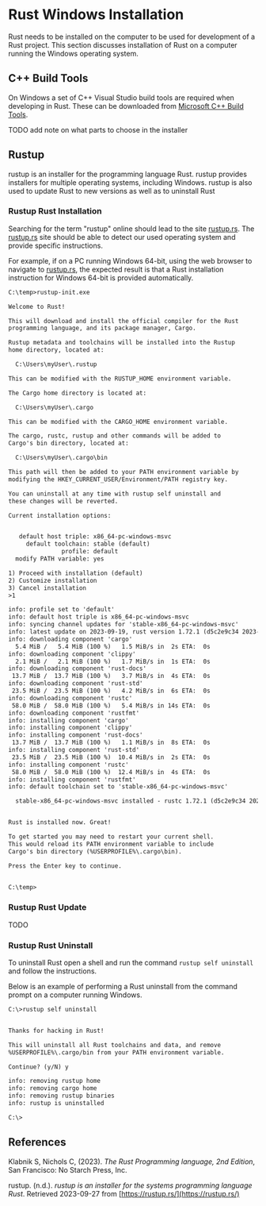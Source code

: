 # Rust Windows Installation

Rust needs to be installed on the computer to be used for development of a Rust project. This section discusses installation of Rust on a computer running the Windows operating system.

## C++ Build Tools

On Windows a set of C++ Visual Studio build tools are required when developing in Rust. These can be downloaded from [Microsoft C++ Build Tools](https://visualstudio.microsoft.com/visual-cpp-build-tools/).

TODO add note on what parts to choose in the installer

## Rustup

rustup is an installer for the programming language Rust. rustup provides installers for multiple operating systems, including Windows. rustup is also used to update Rust to new versions as well as to uninstall Rust

### Rustup Rust Installation

Searching for the term "rustup" online should lead to the site [rustup.rs](https://rustup.rs/). The [rustup.rs](https://rustup.rs/) site should be able to detect our used operating system and provide specific instructions.

For example, if on a PC running Windows 64-bit, using the web browser to navigate to [rustup.rs](https://rustup.rs/), the expected result is that a Rust installation instruction for Windows 64-bit is provided automatically.

```txt
C:\temp>rustup-init.exe

Welcome to Rust!

This will download and install the official compiler for the Rust
programming language, and its package manager, Cargo.

Rustup metadata and toolchains will be installed into the Rustup
home directory, located at:

  C:\Users\myUser\.rustup

This can be modified with the RUSTUP_HOME environment variable.

The Cargo home directory is located at:

  C:\Users\myUser\.cargo

This can be modified with the CARGO_HOME environment variable.

The cargo, rustc, rustup and other commands will be added to
Cargo's bin directory, located at:

  C:\Users\myUser\.cargo\bin

This path will then be added to your PATH environment variable by
modifying the HKEY_CURRENT_USER/Environment/PATH registry key.

You can uninstall at any time with rustup self uninstall and
these changes will be reverted.

Current installation options:


   default host triple: x86_64-pc-windows-msvc
     default toolchain: stable (default)
               profile: default
  modify PATH variable: yes

1) Proceed with installation (default)
2) Customize installation
3) Cancel installation
>1

info: profile set to 'default'
info: default host triple is x86_64-pc-windows-msvc
info: syncing channel updates for 'stable-x86_64-pc-windows-msvc'
info: latest update on 2023-09-19, rust version 1.72.1 (d5c2e9c34 2023-09-13)
info: downloading component 'cargo'
  5.4 MiB /   5.4 MiB (100 %)   1.5 MiB/s in  2s ETA:  0s
info: downloading component 'clippy'
  2.1 MiB /   2.1 MiB (100 %)   1.7 MiB/s in  1s ETA:  0s
info: downloading component 'rust-docs'
 13.7 MiB /  13.7 MiB (100 %)   3.7 MiB/s in  4s ETA:  0s
info: downloading component 'rust-std'
 23.5 MiB /  23.5 MiB (100 %)   4.2 MiB/s in  6s ETA:  0s
info: downloading component 'rustc'
 58.0 MiB /  58.0 MiB (100 %)   5.4 MiB/s in 14s ETA:  0s
info: downloading component 'rustfmt'
info: installing component 'cargo'
info: installing component 'clippy'
info: installing component 'rust-docs'
 13.7 MiB /  13.7 MiB (100 %)   1.1 MiB/s in  8s ETA:  0s
info: installing component 'rust-std'
 23.5 MiB /  23.5 MiB (100 %)  10.4 MiB/s in  2s ETA:  0s
info: installing component 'rustc'
 58.0 MiB /  58.0 MiB (100 %)  12.4 MiB/s in  4s ETA:  0s
info: installing component 'rustfmt'
info: default toolchain set to 'stable-x86_64-pc-windows-msvc'

  stable-x86_64-pc-windows-msvc installed - rustc 1.72.1 (d5c2e9c34 2023-09-13)


Rust is installed now. Great!

To get started you may need to restart your current shell.
This would reload its PATH environment variable to include
Cargo's bin directory (%USERPROFILE%\.cargo\bin).

Press the Enter key to continue.


C:\temp>
```

### Rustup Rust Update

TODO

### Rustup Rust Uninstall

To uninstall Rust open a shell and run the command `rustup self uninstall` and follow the instructions.

Below is an example of performing a Rust uninstall from the command prompt on a computer running Windows.

```txt
C:\>rustup self uninstall


Thanks for hacking in Rust!

This will uninstall all Rust toolchains and data, and remove
%USERPROFILE%\.cargo/bin from your PATH environment variable.

Continue? (y/N) y

info: removing rustup home
info: removing cargo home
info: removing rustup binaries
info: rustup is uninstalled

C:\>
```

## References

Klabnik S, Nichols C, (2023). *The Rust Programming language, 2nd Edition*, San Francisco: No Starch Press, Inc.

rustup. (n.d.). *rustup is an installer for
the systems programming language Rust*. Retrieved 2023-09-27 from [https://rustup.rs/](https://rustup.rs/)
